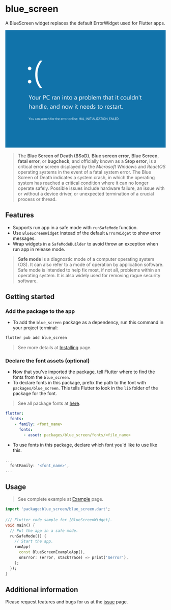 # blue_screen

A BlueScreen widget replaces the default ErrorWidget used for Flutter apps.

![screenshot](/assets/screenshot.png)

> The **Blue Screen of Death (BSoD)**, **Blue screen error**, **Blue Screen**, **fatal error**, or **bugcheck**, 
and officially known as a **Stop error**, is a critical error screen displayed 
by the *Microsoft Windows* and *ReactOS* operating systems in the event of a fatal system error. 
The Blue Screen of Death indicates a system crash, in which the operating system 
has reached a critical condition where it can no longer operate safely. 
Possible issues include hardware failure, an issue with or without a device driver, 
or unexpected termination of a crucial process or thread. 

## Features
- Supports run app in a safe mode with `runSafeMode` function.
- Use `BlueScreenWidget` instead of the default `ErrorWidget` to show error messages.
- Wrap widgets in a `SafeModeBuilder` to avoid throw an exception when run app in release mode.

> **Safe mode** is a diagnostic mode of a computer operating system (OS). It can also refer to a mode of operation by application software. Safe mode is intended to help fix most, if not all, problems within an operating system. It is also widely used for removing rogue security software.

## Getting started

### Add the package to the app

- To add the `blue_screen` package as a dependency, run this command in your project terminal:

```sh
flutter pub add blue_screen
```

> See more details at [Installing](https://pub.dev/packages/blue_screen/install) page.

### Declare the font assets (optional)

- Now that you've imported the package, tell Flutter where to find the fonts from the `blue_screen`.
- To declare fonts in this package, prefix the path to the font with `packages/blue_screen`. 
This tells Flutter to look in the `lib` folder of the package for the font.
> See all package fonts at [here](/example/README.md).

```yaml
flutter:
  fonts:
    - family: <font_name>
      fonts:
        - asset: packages/blue_screen/fonts/<file_name>
```

- To use fonts in this package, declare which font you'd like to use like this.
```dart
...
  fontFamily: '<font_name>',
...
```

## Usage

> See complete example at [Example](https://pub.dev/packages/blue_screen/example) page.

```dart
import 'package:blue_screen/blue_screen.dart';

/// Flutter code sample for [BlueScreenWidget].
void main() {
  // Put the app in a safe mode.
  runSafeMode(() {
    // Start the app.
    runApp(
      const BlueScreenExampleApp(),
      onError: (error, stackTrace) => print('$error'),
    );
  });
}
```

## Additional information

Please request features and bugs for us at the [issue](https://github.com/zitherharpcommunity/blue_screen/issues) page.

